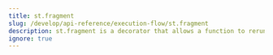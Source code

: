 ```yaml
---
title: st.fragment
slug: /develop/api-reference/execution-flow/st.fragment
description: st.fragment is a decorator that allows a function to rerun independently
ignore: true
---
```


<Autofunction function="streamlit.fragment" oldName="streamlit.experimental_fragment" />
